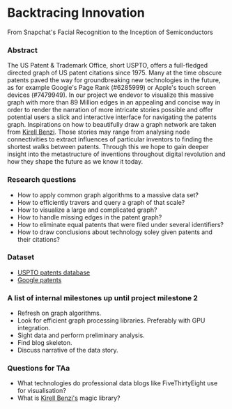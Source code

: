 # Backtracing Innovation
From Snapchat's Facial Recognition to the Inception of Semiconductors

### Abstract
The US Patent & Trademark Office, short USPTO, offers a full-fledged directed graph of US patent
citations since 1975. Many at the time obscure patents paved the way for groundbreaking new
technologies in the future, as for example Google's Page Rank (#6285999) or Apple's touch screen
devices (#7479949). In our project we endevor to visualize this massive graph with more than
89 Million edges in an appealing and concise way in order to render the narration of more
intricate stories possible and offer potential users a slick and interactive interface
for navigating the patents graph. Inspirations on how to beautifully draw a graph network
are taken from [Kirell Benzi](kirellbenzi.com). Those stories may range from analysing
node connectivities to extract influences of particular inventors to finding the
shortest walks between patents. Through this we hope to gain deeper insight into the
metastructure of inventions throughout digital revolution and how they shape the future
as we know it today.

### Research questions
 - How to apply common graph algorithms to a massive data set?
 - How to efficiently travers and query a graph of that scale?
 - How to visualize a large and complicated graph?
 - How to handle missing edges in the patent graph?
 - How to eliminate equal patents that were filed under several identifiers?
 - How to draw conclusions about technology soley given patents and their citations?
 
### Dataset
 - [USPTO patents database](http://www.patentsview.org/download)
 - [Google patents](https://www.google.ch/patents)

### A list of internal milestones up until project milestone 2
 - Refresh on graph algorithms.
 - Look for efficient graph processing libraries. Preferably with GPU integration.
 - Sight data and perform preliminary analysis.
 - Find blog skeleton.
 - Discuss narrative of the data story.

### Questions for TAa
 - What technologies do professional data blogs like FiveThirtyEight use for visualisation? 
 - What is [Kirell Benzi's](kirellbenzi.com) magic library? 
